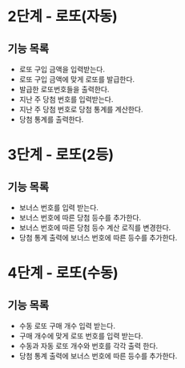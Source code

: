 # 2단계 - 로또(자동)

## 기능 목록
* 로또 구입 금액을 입력받는다.
* 로또 구입 금액에 맞게 로또를 발급한다.
* 발급한 로또번호들을 출력한다.
* 지난 주 당첨 번호를 입력받는다.
* 지난 주 당첨 번호로 당첨 통계를 계산한다.
* 당첨 통계를 출력한다.

# 3단계 - 로또(2등)

## 기능 목록
* 보너스 번호를 입력 받는다.
* 보너스 번호에 따른 당첨 등수를 추가한다.
* 보너스 번호에 따른 당첨 등수 계산 로직를 변경한다.
* 당첨 통계 출력에 보너스 번호에 따른 등수를 추가한다.

# 4단계 - 로또(수동)

## 기능 목록
* 수동 로또 구매 개수 입력 받는다.
* 구매 개수에 맞게 로또 번호를 입력 받는다.
* 수동과 자동 로또 개수와 번호를 각각 출력 한다.
* 당첨 통계 출력에 보너스 번호에 따른 등수를 추가한다.
